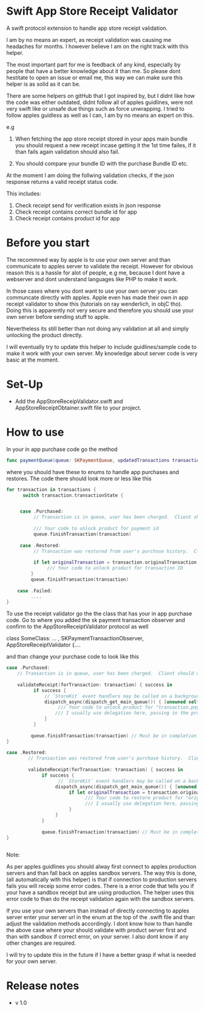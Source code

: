 # Swift App Store Receipt Validator

A swift protocol extension to handle app store receipt validation.

I am by no means an expert, as receipt validation was causing me headaches for months. I however believe I am on the right track with this helper. 

The most important part for me is feedback of any kind, especially by people that have a better knowledge about it than me. So please dont hestitate to open an issue or email me, this way we can make sure this helper is as solid as it can be.


There are some helpers on gitHub that I got inspired by, but I didnt like how the code was either outdated, didnt follow all of apples guidlines, were not very swift like or unsafe due things such as force unwrapping. 
I tried to follow apples guidless as well as I can, I am by no means an expert on this.

e.g 

1) When fetching the app store receipt stored in your apps main bundle you should request a new receipt incase getting it the 1st time failes, if it than fails again validation should also fail.

2) You should compare your bundle ID with the purchase Bundle ID etc.

At the moment I am doing the follwing validation checks, if the json response returns a valid receipt status code.

This includes:

1) Check receipt send for verification exists in json response
2) Check receipt contains correct bundle id for app
2) Check receipt contains product id for app

# Before you start 

The recommned way by apple is to use your own server and than communicate to apples server to validate the receipt.
However for obvious reason this is a hassle for alot of people, e.g me, because I dont have a webserver and dont understand languages like PHP to make it work.

In those cases where you dont want to use your own server you can communcate directly with apples. 
Apple even has made their own in app receipt validator to show this (tutorials on ray wenderlich, in objC tho). Doing this is apparently not very secure and therefore you should use your own server before sending stuff to apple. 

Nevertheless its still better than not doing any validation at all and simply unlocking the product directly.

I will eventually try to update this helper to include guidlines/sample code to make it work with your own server. My knowledge about server code is very basic at the moment.


# Set-Up

- Add the AppStoreReceipValidator.swift and AppStoreReceiptObtainer.swift file to your project.

# How to use

In your in app purchase code go the method

```swift
func paymentQueue(queue: SKPaymentQueue, updatedTransactions transactions: [SKPaymentTransaction]) { ....
```

where you should have these to enums to handle app purchases and restores. The code there should look more or less like this

```swift
for transaction in transactions {
      switch transaction.transactionState {


     case .Purchased:
          // Transaction is in queue, user has been charged.  Client should complete the transaction.
                
          /// Your code to unlock product for payment id
          queue.finishTransaction(transaction)
              
     case .Restored:
          // Transaction was restored from user's purchase history.  Client should complete the transaction.
                
          if let originalTransaction = transaction.originalTransaction {
               /// Your code to unlock product for transaction ID
         }
         queue.finishTransaction(transaction)
         
    case .Failed:
         ....
} 
```


To use the receipt validator go the the class that has your in app purchase code. Go to where you added the sk payment transaction observer and confirm to the AppStoreReceiptValidator protocol as well

class SomeClass: ... , SKPaymentTransactionObserver, AppStoreReceiptValidator {....

and than change your purchase code to look like this

```swift
case .Purchased:
    // Transaction is in queue, user has been charged.  Client should complete the transaction.
                
    validateReceipt(forTransaction: transaction) { success in
          if success {
              // `StoreKit` event handlers may be called on a background queue. Ensure unlocking products gets called on main queue.
              dispatch_async(dispatch_get_main_queue()) { [unowned self] in
                   /// Your code to unlock product for "transaction.payment.productIdentifier"
                  /// I usually use delegation here, passing in the prodcutID, to unlock the correct product.
              }
          }
                    
         queue.finishTransaction(transaction) // Must be in completion closure
}
  
case .Restored:
        // Transaction was restored from user's purchase history.  Client should complete the transaction.
                
        validateReceipt(forTransaction: transaction) { success in
             if success {
                   // `StoreKit` event handlers may be called on a background queue. Ensure unlocking products gets called on main queue.
                  dispatch_async(dispatch_get_main_queue()) { [unowned self] in
                       if let originalTransaction = transaction.originalTransaction {
                             /// Your code to restore product for "originalTransaction.payment.productIdentifier"
                             /// I usually use delegation here, passing in the originalTransactionId, to unlock the correct product.
                       }
                  }
             }
                    
             queue.finishTransaction(transaction) // Must be in completion closure
}
                
```

Note:

As per apples guidlines you should alway first connect to apples production servers and than fall back on apples sandbox servers.
The way this is done, (all automatically with this helper) is that if connection to production servers fails you will receip some error codes. There is a error code that tells you if your have a sandbox receipt but are using production. The helper uses this error code to than do the receipt validation again with the sandbox servers.

If you use your own servers than instead of directly connecting to apples server enter your server url in the enum at the top of the .swift file and than adjust the validation methods accordingly. I dont know how to than handle the above case where your should validate with product server first and than with sandbox if correct error, on your server. I also dont know if any other changes are required.

I will try to update this in the future if I have a better grasp if what is needed for your own server.

# Release notes

- v 1.0

